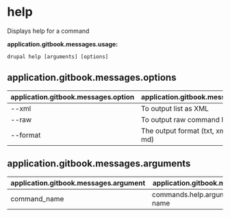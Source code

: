 # help
Displays help for a command

**application.gitbook.messages.usage:**
```
drupal help [arguments] [options]
```

## application.gitbook.messages.options
application.gitbook.messages.option | application.gitbook.messages.details
-------|-------------
--xml | To output list as XML
--raw | To output raw command list
--format | The output format (txt, xml, json, or md)

## application.gitbook.messages.arguments
application.gitbook.messages.argument | application.gitbook.messages.details
---------|-------------
command_name | commands.help.arguments.command-name
